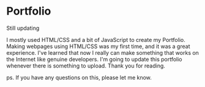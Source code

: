 # Portfolio
Still updating 


I mostly used HTML/CSS and a bit of JavaScript to create my Portfolio.
Making webpages using HTML/CSS was my first time, and it was a great experience.
I've learned that now I really can make something that works on the Internet like genuine developers.
I'm going to update this portfolio whenever there is something to upload.
Thank you for reading.

ps. If you have any questions on this, please let me know.
